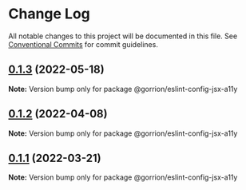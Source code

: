 # Change Log

All notable changes to this project will be documented in this file.
See [Conventional Commits](https://conventionalcommits.org) for commit guidelines.

## [0.1.3](https://github.com/gorrion-io/eslint/compare/@gorrion/eslint-config-jsx-a11y@0.1.2...@gorrion/eslint-config-jsx-a11y@0.1.3) (2022-05-18)

**Note:** Version bump only for package @gorrion/eslint-config-jsx-a11y





## [0.1.2](https://github.com/gorrion-io/eslint/compare/@gorrion/eslint-config-jsx-a11y@0.1.1...@gorrion/eslint-config-jsx-a11y@0.1.2) (2022-04-08)

**Note:** Version bump only for package @gorrion/eslint-config-jsx-a11y





## [0.1.1](https://github.com/gorrion-io/eslint/compare/@gorrion/eslint-config-jsx-a11y@0.1.0...@gorrion/eslint-config-jsx-a11y@0.1.1) (2022-03-21)

**Note:** Version bump only for package @gorrion/eslint-config-jsx-a11y
